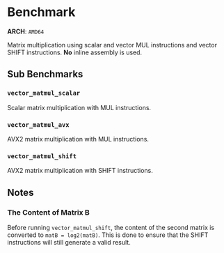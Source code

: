 # Benchmark
**ARCH**: `AMD64`

Matrix multiplication using scalar and vector MUL instructions and vector SHIFT instructions. **No** inline assembly is used.

## Sub Benchmarks
### `vector_matmul_scalar`
Scalar matrix multiplication with MUL instructions.
### `vector_matmul_avx`
AVX2 matrix multiplication with MUL instructions.
### `vector_matmul_shift`
AVX2 matrix multiplication with SHIFT instructions.

## Notes
### The Content of Matrix B
Before running `vector_matmul_shift`, the content of the second matrix is converted to `matB = log2(matB)`.
This is done to ensure that the SHIFT instructions will still generate a valid result.
